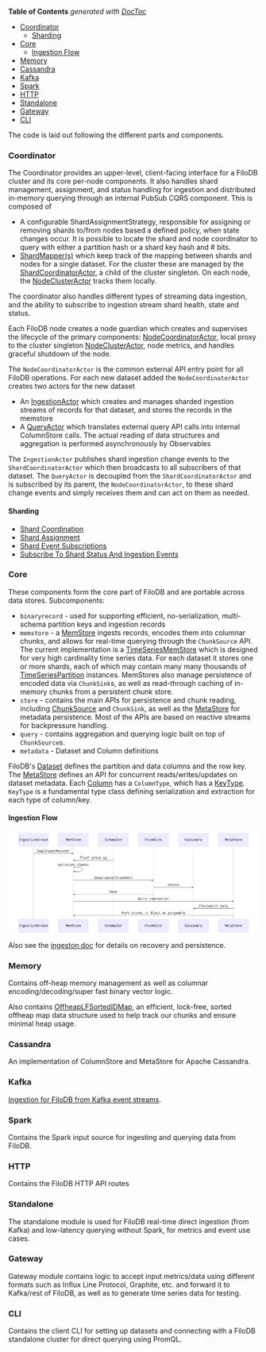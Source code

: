 <!-- START doctoc generated TOC please keep comment here to allow auto update -->
<!-- DON'T EDIT THIS SECTION, INSTEAD RE-RUN doctoc TO UPDATE -->
**Table of Contents**  *generated with [DocToc](https://github.com/thlorenz/doctoc)*

- [Coordinator](#coordinator)
  - [Sharding](#sharding)
- [Core](#core)
  - [Ingestion Flow](#ingestion-flow)
- [Memory](#memory)
- [Cassandra](#cassandra)
- [Kafka](#kafka)
- [Spark](#spark)
- [HTTP](#http)
- [Standalone](#standalone)
- [Gateway](#gateway)
- [CLI](#cli)

<!-- END doctoc generated TOC please keep comment here to allow auto update -->

The code is laid out following the different parts and components.

### Coordinator

The Coordinator provides an upper-level, client-facing interface for a FiloDB cluster and
its core per-node components. It also handles shard management, assignment, 
and status handling for ingestion and distributed in-memory querying through an internal PubSub CQRS component.
This is composed of
* A configurable ShardAssignmentStrategy, responsible for assigning or removing shards to/from nodes based 
a defined policy, when state changes occur. It is possible to locate the shard and node coordinator 
to query with either a partition hash or a shard key hash and # bits. 
* [ShardMapper(s)](../coordinator/src/main/scala/filodb.coordinator/ShardMapper.scala)
which keep track of the mapping between shards and nodes for a single dataset. 
For the cluster these are managed by the 
[ShardCoordinatorActor](../coordinator/src/main/scala/filodb.coordinator/ShardCoordinatorActor.scala),
a child of the cluster singleton. On each node, the [NodeClusterActor](../coordinator/src/main/scala/filodb.coordinator/NodeClusterActor.scala)
tracks them locally.

The coordinator also handles different types of streaming data ingestion, and the ability to
subscribe to ingestion stream shard health, state and status.

Each FiloDB node creates a node guardian which creates and supervises the lifecycle of the primary
components: [NodeCoordinatorActor](../core/src/main/scala/filodb.coordinator/NodeCoordinatorActor.scala), 
local proxy to the cluster singleton [NodeClusterActor](../coordinator/src/main/scala/filodb.coordinator/NodeClusterActor.scala), node
metrics, and handles graceful shutdown of the node. 
 
The `NodeCoordinatorActor` is the common external API entry point for all FiloDB operations. 
For each new dataset added the `NodeCoordinatorActor` creates two actors for
the new dataset

* An [IngestionActor](../coordinator/src/main/scala/filodb.coordinator/IngestionActor.scala) which creates and manages sharded ingestion streams of records for that dataset, 
and stores the records in the memstore
* A [QueryActor](../coordinator/src/main/scala/filodb.coordinator/QueryActor.scala)  which translates external query API calls into internal ColumnStore calls.
The actual reading of data structures and aggregation is performed asynchronously by Observables
 
The `IngestionActor` publishes shard ingestion change events to the `ShardCoordinatorActor` which then
broadcasts to all subscribers of that dataset. The `QueryActor` is decoupled from the `ShardCoordinatorActor`
and is subscribed by its parent, the `NodeCoordinatorActor`, to these shard change events and
simply receives them and can act on them as needed.

#### Sharding

* [Shard Coordination](sharding.md#shard_coordination)
* [Shard Assignment](sharding.md#shard_assignment)
* [Shard Event Subscriptions](sharding.md#shard_event_subscriptions)
* [Subscribe To Shard Status And Ingestion Events](sharding.md#subscribe_to_shard_status_events)

### Core

These components form the core part of FiloDB and are portable across data stores.  Subcomponents:

* `binaryrecord` - used for supporting efficient, no-serialization, multi-schema partition keys and ingestion records
* `memstore` - a [MemStore](../core/src/main/scala/filodb.core/memstore/MemStore.scala) ingests records, encodes them into columnar chunks, and allows for real-time querying through the `ChunkSource` API.  The current implementation is a [TimeSeriesMemStore](../core/src/main/scala/filodb.core/memstore/TimeSeriesMemStore.scala) which is designed for very high cardinality time series data.  For each dataset it stores one or more shards, each of which may contain many many thousands of [TimeSeriesPartition](../core/src/main/scala/filodb.core/memstore/TimeSeriesPartition.scala) instances.  MemStores also manage persistence of encoded data via `ChunkSink`s, as well as read-through caching of in-memory chunks from a persistent chunk store.
* `store` - contains the main APIs for persistence and chunk reading, including [ChunkSource](../core/src/main/scala/filodb.core/store/ChunkSource.scala) and `ChunkSink`, as well as the [MetaStore](../core/src/main/scala/filodb.core/store/MetaStore.scala) for metadata persistence.  Most of the APIs are based on reactive streams for backpressure handling.
* `query` - contains aggregation and querying logic built on top of `ChunkSource`s.
* `metadata` - Dataset and Column definitions

FiloDB's [Dataset](../core/src/main/scala/filodb.core/metadata/Dataset.scala) defines the partition and data columns and the row key.  The [MetaStore](../core/src/main/scala/filodb.core/store/MetaStore.scala) defines an API for concurrent reads/writes/updates on dataset metadata.  Each [Column](../core/src/main/scala/filodb.core/metadata/Column.scala) has a `ColumnType`, which has a [KeyType](../core/src/main/scala/filodb.core/metadata/KeyType.scala).  `KeyType` is a fundamental type class defining serialization and extraction for each type of column/key.

#### Ingestion Flow

![IngestionFlow](mermaid/ingest-flush-recovery.mermaid.png)

Also see the [ingeston doc](ingestion.md) for details on recovery and persistence.

### Memory

Contains off-heap memory management as well as columnar encoding/decoding/super fast binary vector logic.

Also contains [OffheapLFSortedIDMap](../memory/src/main/scala/filodb.memory/data/OffheapLFSortedIDMap.scala), an efficient, lock-free, sorted offheap map data structure used to help track our chunks and ensure minimal heap usage. 

### Cassandra

An implementation of ColumnStore and MetaStore for Apache Cassandra.

### Kafka

[Ingestion for FiloDB from Kafka event streams](ingestion.md#kafka_ingestion).

### Spark

Contains the Spark input source for ingesting and querying data from FiloDB.

### HTTP

Contains the FiloDB HTTP API routes

### Standalone

The standalone module is used for FiloDB real-time direct ingestion (from Kafka) and low-latency querying without Spark, for metrics and event use cases.

### Gateway

Gateway module contains logic to accept input metrics/data using different formats such as Influx Line Protocol, Graphite, etc. and forward it to Kafka/rest of FiloDB, as well as to generate time series data for testing.

### CLI

Contains the client CLI for setting up datasets and connecting with a FiloDB standalone cluster for direct querying using PromQL.